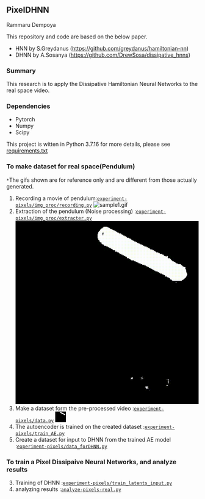 ## PixelDHNN
Rammaru Dempoya

This repository and code are based on the below paper.
 
* HNN by S.Greydanus (https://github.com/greydanus/hamiltonian-nn)
* DHNN by A.Sosanya (https://github.com/DrewSosa/dissipative_hnns)

### Summary
This research is to apply the Dissipative Hamiltonian Neural Networks to the real space video.

### Dependencies
* Pytorch
* Numpy
* Scipy

This project is witten in Python 3.7.16
for more details, please see [requirements.txt](./env/requirements.txt)

### To make dataset for real space(Pendulum)
`*`The gifs shown are for reference only and are different from those actually generated.

1. Recording a movie of pendulum:[`experiment-pixels/img_proc/recording.py`](./experiment-pixels/img_proc/recording.py)
![sample1.gif](./figures/not_used/sample1.gif)
2. Extraction of the pendulum (Noise processing) :[`experiment-pixels/img_proc/extracter.py`](./experiment-pixels/img_proc/extracter.py)
![sample2.gif.png](./figures/not_used/sample2.gif)
3. Make a dataset form the pre-processed video :[`experiment-pixels/data.py`](./experiment-pixels/data.py)
![sample3.gif.png](./figures/not_used/sample3.gif)
4. The autoencoder is trained on the created dataset :[`experiment-pixels/train_AE.py`](./experiment-pixels/train_AE.py)
5. Create a dataset for input to DHNN from the trained AE model :[`experiment-pixels/data_forDHNN.py`](./experiment-pixels/data_forDHNN.py)


### To train a Pixel Dissipaive Neural Networks, and analyze results

3. Training of DHNN :[`experiment-pixels/train_latents_input.py`](./experiment-pixels/train_latents_input.py)
4. analyzing results :[`analyze-pixels-real.py`](./analyze-pixels-real.py)

